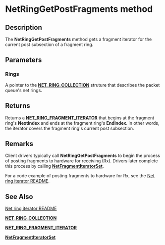 # NetRingGetPostFragments method


## Description



The **NetRingGetPostFragments** method gets a fragment iterator for the current post subsection of a fragment ring.

## Parameters

### Rings

A pointer to the [**NET_RING_COLLECTION**](https://docs.microsoft.com/windows-hardware/drivers/ddi/ringcollection/ns-ringcollection-_net_ring_collection) struture that describes the packet queue's net rings.

## Returns

Returns a [**NET_RING_FRAGMENT_ITERATOR**](net_ring_fragment_iterator.md) that begins at the fragment ring's **NextIndex** and ends at the fragment ring's **EndIndex**. In other words, the iterator covers the fragment ring's current post subsection.

## Remarks

Client drivers typically call **NetRingGetPostFragments** to begin the process of posting fragments to hardware for receiving (Rx). Drivers later complete this process by calling [**NetFragmentIteratorSet**](netfragmentiteratorset.md).

For a code example of posting fragments to hardware for Rx, see the [Net ring iterator README](readme.md).

## See Also

[Net ring iterator README](readme.md)

[**NET_RING_COLLECTION**](https://docs.microsoft.com/windows-hardware/drivers/ddi/ringcollection/ns-ringcollection-_net_ring_collection)

[**NET_RING_FRAGMENT_ITERATOR**](net_ring_fragment_iterator.md)

[**NetFragmentIteratorSet**](netfragmentiteratorset.md)
